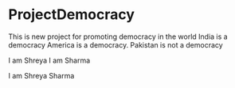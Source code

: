 # ProjectDemocracy
This is new project for promoting democracy in the world 
India is a democracy
America is a democracy.
Pakistan is not a democracy

I am Shreya 
I  am Sharma


I am Shreya Sharma 